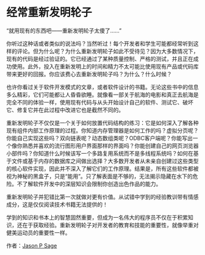 # 经常重新发明轮子

“就用现有的东西吧——重新发明轮子太傻了……”

你听过这种话或者类似的说法吗？当然听过！每个开发者和学生可能都经常听到这样的评论。但为什么呢？为什么重新发明轮子如此不受待见？因为大多数情况下，现有的代码是经过验证的。它已经通过了某种质量控制、严格的测试，并且正在成功使用。此外，投入在重新发明上的时间和精力不太可能比使用现有产品或代码库带来更好的回报。你应该费心去重新发明轮子吗？为什么？什么时候？

也许你看过关于软件开发模式的文章，或者软件设计的书籍。无论这些书中的信息多么精彩，它们可能都让人昏昏欲睡。就像看一部关于航海的电影和真正去航海是完全不同的体验一样，使用现有代码与从头开始设计自己的软件、测试它、破坏它、修复它并在此过程中改进它也是截然不同的。

重新发明轮子不仅仅是一个关于如何放置代码结构的练习：它是如何深入了解各种现有组件内部工作原理的过程。你知道内存管理器是如何工作的吗？虚拟分页呢？你能自己实现这些吗？双向链表呢？动态数组类呢？ODBC客户端呢？你能写出一个像你熟悉并喜欢的流行图形用户界面那样的界面吗？你能创建自己的网页浏览器小部件吗？你知道什么时候该写一个多路复用系统而不是多线程系统吗？如何在基于文件或基于内存的数据库之间做出选择？大多数开发者从未亲自创建过这些类型的核心软件实现，因此并不深入了解它们的工作原理。结果是，所有这些软件都被视为神秘的黑盒子，只是“能用”。只了解表面是不够的，无法揭示隐藏在水下的危险。不了解软件开发中的深层知识会限制你创造出色作品的能力。

重新发明轮子并犯错比第一次就做对更有价值。从试错中学到的经验教训带有情感成分，这是仅仅阅读技术书籍无法提供的！

学到的知识和书本上的智慧固然重要，但成为一名伟大的程序员不仅在于积累知识，还在于获取经验。重新发明轮子对开发者的教育和技能的重要性，就像举重对健美运动员的重要性一样。

作者：[Jason P Sage](http://programmer.97things.oreilly.com/wiki/index.php/Jason_P_Sage)